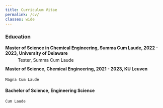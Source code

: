 ```yaml
---
title: Curriculum Vitae
permalink: /cv/
classes: wide
---
```


### Education
**Master of Science in Chemical Engineering, Summa Cum Laude, 2022 - 2023, University of Delaware**
<p style="margin-left: 40px; margin-top: 0; line-height: 0">Tester, Summa Cum Laude</p> 

#### Master of Science, Chemical Engineering, 2021 - 2023, KU Leuven
    Magna Cum Laude


#### Bachelor of Science, Engineering Science 
    Cum Laude